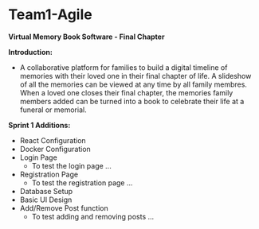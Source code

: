 # Team1-Agile

**Virtual Memory Book Software - Final Chapter**

**Introduction:**
  - A collaborative platform for families to build a digital timeline of memories with their loved one in their final chapter of life. A slideshow of all the memories can be viewed at any time by all family membres. When a loved one closes their final chapter, the memories family members added can be turned into a book to celebrate their life at a funeral or memorial.

**Sprint 1 Additions:**
  - React Configuration
  - Docker Configuration
  - Login Page
      - To test the login page ...
  - Registration Page
      - To test the registration page ...
  - Database Setup
  - Basic UI Design
  - Add/Remove Post function
      - To test adding and removing posts ...
